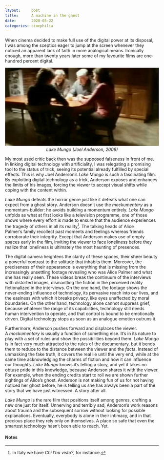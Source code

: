 ```yaml
---
layout:     post
title:      A machine in the ghost
date:       2020-05-22
categories: cinephilia
---
```


When cinema decided to make full use of the digital power at its disposal, I was
among the sceptics eager to jump at the screen whenever they noticed an apparent
lack of faith in more analogical means. Ironically enough, more than twenty
years later some of my favourite films are one-hundred percent digital.

<!--more-->

<p align="center">
    <img src="/assets/images/2020-05-22-lake_mungo.jpeg">
    <br>
    <em>Lake Mungo (Joel Anderson, 2008)</em>
</p>

My most used critic back then was the supposed falseness in front of me. In
linking digital technology with artificiality, I was relegating a promising tool
to the status of trick, seeing its potential already fulfilled by special
effects. This is why Joel Anderson’s *Lake Mungo* is such a fascinating film. By
exploiting digital technology as a trick, Anderson exposes and enhances the
limits of his images, forcing the viewer to accept visual shifts while coping
with the content within.

*Lake Mungo* defeats the horror genre just like it defeats what one can expect
from a ghost story. Anderson doesn’t use the *mockumentary* as a momentum-builder:
he avoids building a momentum entirely. *Lake Mungo* unfolds as what at first
looks like a television programme, one of those shows where every effort is made
to ensure that the audience experiences the tragedy of others in all its
reality[^1]. The talking heads of Alice Palmer’s family recollect past moments and
feelings whereas friends corroborate their integrity. Except that Anderson makes
use of empty spaces early in the film, inviting the viewer to face loneliness
before they realize that loneliness is ultimately the most haunting of
presences.

The digital camera heightens the clarity of these spaces, their sheer beauty a
powerful contrast to the solitude that inhabits them. Moreover, the preciseness
of their appearance is everything that is missing from the increasingly
unsettling footage revealing who was Alice Palmer and what she has really seen.
These videos break the continuum of the interviews with distorted images,
dismantling the fiction in the perceived reality fictionalized in the
interviews. On the one hand, the footage shows the never-ending influence of
technology, its pervasive reach into our lives, and the easiness with which it
breaks privacy, like eyes unaffected by moral boundaries. On the other hand,
technology alone cannot suppress grief, because whatever the range of its
capabilities, technology still needs human intervention to operate, and that
control is bound to be emotionally driven. Digital technology stops as soon as
an analogue emotion outruns it.

Furthermore, Anderson pushes forward and displaces the viewer. A *mockumentary* is
usually a function of something else. It’s in its nature to play with a set of
rules and show the possibilities beyond them. *Lake Mungo* is in fact very much
attracted to the rules of the documentary, but it bends them to reduce to the
distance between the viewer and the *facts*. Instead of unmasking the fake truth,
it covers the real lie until the very end, while at the same time acknowledging
the charms of fiction and how it can influence our thoughts. *Lake Mungo* knows
it’s telling a story, and yet it takes no obtuse pride in this knowledge,
because Anderson shares it with the viewer. For example, when the ending credits
start to roll we are shown further sightings of Alice’s ghost. Anderson is not
making fun of us for not having noticed her ghost before, he is telling us she
has always been a part of the story that we have just witnessed. A story after
all.

*Lake Mungo* is the rare film that positions itself among genres, crafting a new
one just for itself. Unnerving and terribly sad, Anderson’s work reasons about
trauma and the subsequent sorrow without looking for possible explanations.
Eventually, everybody is alone in their intimacy, and in that precious place
they rely only on themselves. A place so safe that even the smartest technology
hasn’t been able to reach. Yet.

#### Notes

[^1]: In Italy we have *Chi l’ha visto?*, for instance.
